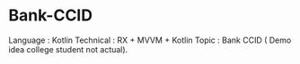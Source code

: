 # Bank-CCID
Language : Kotlin
Technical : RX + MVVM + Kotlin 
Topic : Bank CCID ( Demo idea college student not actual). 
